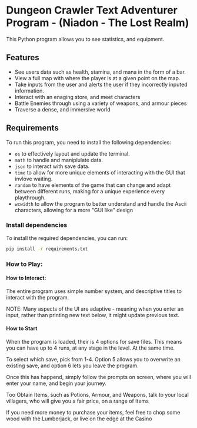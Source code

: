 # Dungeon Crawler Text Adventurer Program - (Niadon - The Lost Realm)

This Python program allows you to see statistics, and equipment. 

## Features
- See users data such as health, stamina, and mana in the form of a bar.
- View a full map with where the player is at a given point on the map.
- Take inputs from the user and alerts the user if they incorrectly inputed information.
- Interact with an enaging store, and meet characters
- Battle Enemies through using a variety of weapons, and armour pieces
- Traverse a dense, and immersive world

## Requirements
To run this program, you need to install the following dependencies:

- `os` to effectively layout and update the terminal. 
- `math` to handle and maniplulate data. 
- `json` to interact with save data.
- `time` to allow for more unique elements of interacting with the GUI that invlove waiting.
- `random` to have elements of the game that can change and adapt between different runs, making for a unique experience every playthrough.
- `wcwidth` to allow the program to better understand and handle the Ascii characters, allowing for a more "GUI like" design

### Install dependencies
To install the required dependencies, you can run:

```bash
pip install -r requirements.txt
```
### How to Play:

#### How to Interact:
The entire program uses simple number system, and descriptive titles to interact with the program.

NOTE: Many aspects of the UI are adaptive - meaning when you enter an input, rather than printing new text below, it might update previous text.

#### How to Start
When the program is loaded, their is 4 options for save files. This means you can have up to 4 runs, at any stage in the level. At the same time.

To select which save, pick from 1-4. Option 5 allows you to overwrite an existing save, and option 6 lets you leave the program.

Once this has happend, simply follow the prompts on screen, where you will enter your name, and begin your journey.

Too Obtain Items, such as Potions, Armour, and Weapons, talk to your local villagers, who will give you a fair price, on a range of Items

If you need more money to purchase your items, feel free to chop some wood with the Lumberjack, or live on the edge at the Casino
